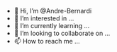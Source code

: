 - 👋 Hi, I’m @Andre-Bernardi
- 👀 I’m interested in ...
- 🌱 I’m currently learning ...
- 💞️ I’m looking to collaborate on ...
- 📫 How to reach me ...

<!---
Andre-Bernardi/Andre-Bernardi is a ✨ special ✨ repository because its `README.md` (this file) appears on your GitHub profile.
You can click the Preview link to take a look at your changes.
--->
